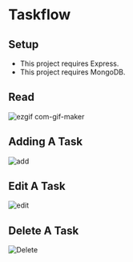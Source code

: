 # Taskflow

<h2>Setup</h2>
<ul>
  <li>This project requires Express.</li>
  <li>This project requires MongoDB.</li>
</ul>

<h2>Read</h2>

![ezgif com-gif-maker](https://user-images.githubusercontent.com/78622789/170811704-c2292ac3-ac48-45a9-9c98-1df105126a94.gif)

<h2>Adding A Task</h2>

![add](https://user-images.githubusercontent.com/78622789/170811778-67855661-8df5-44ae-b2c5-318e1b53948b.gif)


<h2>Edit A Task</h2>

![edit](https://user-images.githubusercontent.com/78622789/170811796-3a4c7904-afe2-4a93-bb91-41cb70f955d8.gif)


<h2>Delete A Task</h2>

![Delete](https://user-images.githubusercontent.com/78622789/170811802-856dcfe6-1ef6-4f88-9c38-2ef5bd52633f.gif)
